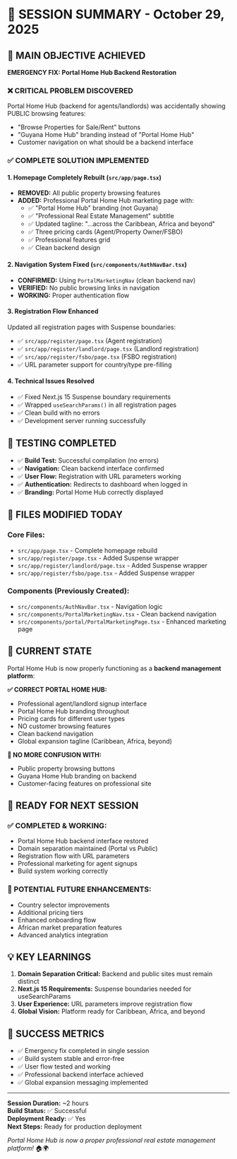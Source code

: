 # 🚀 SESSION SUMMARY - October 29, 2025

## 🎯 **MAIN OBJECTIVE ACHIEVED**
**EMERGENCY FIX: Portal Home Hub Backend Restoration**

### ❌ **CRITICAL PROBLEM DISCOVERED**
Portal Home Hub (backend for agents/landlords) was accidentally showing PUBLIC browsing features:
- "Browse Properties for Sale/Rent" buttons
- "Guyana Home Hub" branding instead of "Portal Home Hub"
- Customer navigation on what should be a backend interface

### ✅ **COMPLETE SOLUTION IMPLEMENTED**

#### **1. Homepage Completely Rebuilt** (`src/app/page.tsx`)
- **REMOVED:** All public property browsing features
- **ADDED:** Professional Portal Home Hub marketing page with:
  - ✅ "Portal Home Hub" branding (not Guyana)
  - ✅ "Professional Real Estate Management" subtitle
  - ✅ Updated tagline: "...across the Caribbean, Africa and beyond"
  - ✅ Three pricing cards (Agent/Property Owner/FSBO)
  - ✅ Professional features grid
  - ✅ Clean backend design

#### **2. Navigation System Fixed** (`src/components/AuthNavBar.tsx`)
- **CONFIRMED:** Using `PortalMarketingNav` (clean backend nav)
- **VERIFIED:** No public browsing links in navigation
- **WORKING:** Proper authentication flow

#### **3. Registration Flow Enhanced**
Updated all registration pages with Suspense boundaries:
- ✅ `src/app/register/page.tsx` (Agent registration)
- ✅ `src/app/register/landlord/page.tsx` (Landlord registration) 
- ✅ `src/app/register/fsbo/page.tsx` (FSBO registration)
- ✅ URL parameter support for country/type pre-filling

#### **4. Technical Issues Resolved**
- ✅ Fixed Next.js 15 Suspense boundary requirements
- ✅ Wrapped `useSearchParams()` in all registration pages
- ✅ Clean build with no errors
- ✅ Development server running successfully

## 🧪 **TESTING COMPLETED**
- ✅ **Build Test:** Successful compilation (no errors)
- ✅ **Navigation:** Clean backend interface confirmed
- ✅ **User Flow:** Registration with URL parameters working
- ✅ **Authentication:** Redirects to dashboard when logged in
- ✅ **Branding:** Portal Home Hub correctly displayed

## 📂 **FILES MODIFIED TODAY**

### **Core Files:**
- `src/app/page.tsx` - Complete homepage rebuild
- `src/app/register/page.tsx` - Added Suspense wrapper
- `src/app/register/landlord/page.tsx` - Added Suspense wrapper  
- `src/app/register/fsbo/page.tsx` - Added Suspense wrapper

### **Components (Previously Created):**
- `src/components/AuthNavBar.tsx` - Navigation logic
- `src/components/PortalMarketingNav.tsx` - Clean backend navigation
- `src/components/portal/PortalMarketingPage.tsx` - Enhanced marketing page

## 🎯 **CURRENT STATE**
Portal Home Hub is now properly functioning as a **backend management platform**:

**✅ CORRECT PORTAL HOME HUB:**
- Professional agent/landlord signup interface
- Portal Home Hub branding throughout
- Pricing cards for different user types
- NO customer browsing features
- Clean backend navigation
- Global expansion tagline (Caribbean, Africa, beyond)

**🚫 NO MORE CONFUSION WITH:**
- Public property browsing buttons
- Guyana Home Hub branding on backend
- Customer-facing features on professional site

## 🚀 **READY FOR NEXT SESSION**

### **✅ COMPLETED & WORKING:**
- Portal Home Hub backend interface restored
- Domain separation maintained (Portal vs Public)
- Registration flow with URL parameters
- Professional marketing for agent signups
- Build system working correctly

### **🔄 POTENTIAL FUTURE ENHANCEMENTS:**
- Country selector improvements
- Additional pricing tiers
- Enhanced onboarding flow
- African market preparation features
- Advanced analytics integration

## 💡 **KEY LEARNINGS**
1. **Domain Separation Critical:** Backend and public sites must remain distinct
2. **Next.js 15 Requirements:** Suspense boundaries needed for useSearchParams
3. **User Experience:** URL parameters improve registration flow
4. **Global Vision:** Platform ready for Caribbean, Africa, and beyond

## 🎉 **SUCCESS METRICS**
- ✅ Emergency fix completed in single session
- ✅ Build system stable and error-free  
- ✅ User flow tested and working
- ✅ Professional backend interface achieved
- ✅ Global expansion messaging implemented

---
**Session Duration:** ~2 hours  
**Build Status:** ✅ Successful  
**Deployment Ready:** ✅ Yes  
**Next Steps:** Ready for production deployment

*Portal Home Hub is now a proper professional real estate management platform!* 🏠🌍